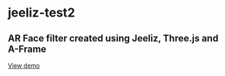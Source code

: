# jeeliz-test2

## AR Face filter created using Jeeliz, Three.js and A-Frame

[View demo](https://apcrypto.github.io/jeeliz-test2/)
